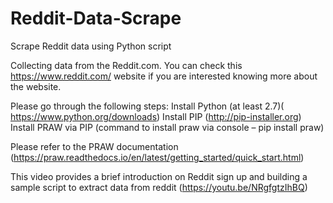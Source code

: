# Reddit-Data-Scrape
Scrape Reddit data using Python script

Collecting data from the Reddit.com. You can check this https://www.reddit.com/ website if you are interested knowing more about the website.

Please go through the following steps:
            Install Python (at least 2.7)( https://www.python.org/downloads)
            Install PIP  (http://pip-installer.org)
            Install PRAW via PIP (command to install praw via console – pip install praw)

Please refer to the PRAW documentation (https://praw.readthedocs.io/en/latest/getting_started/quick_start.html)

This video provides a brief introduction on Reddit sign up and building a sample script to extract data from reddit (https://youtu.be/NRgfgtzIhBQ)
